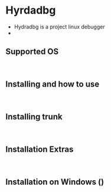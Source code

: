 # Hyrdadbg


* Hydradbg is a project linux debugger
* 

## Supported OS

<pre>

</pre>

## Installing and how to use
<pre>

</pre>

## Installing trunk

<pre>

</pre>

## Installation Extras

<pre>

</pre>




## Installation on Windows ()
<pre>

</pre>


